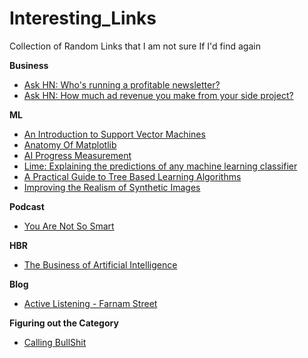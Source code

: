 # Interesting_Links
Collection of Random Links that I am not sure If I'd find again

**Business**

* [Ask HN: Who's running a profitable newsletter?](https://news.ycombinator.com/item?id=14616440)
* [Ask HN: How much ad revenue you make from your side project?](https://news.ycombinator.com/item?id=14576677)

**ML**

* [An Introduction to Support Vector Machines](https://news.ycombinator.com/item?id=14613139)
* [Anatomy Of Matplotlib](https://github.com/WeatherGod/AnatomyOfMatplotlib)
* [AI Progress Measurement](https://www.eff.org/ai/metrics)
* [Lime: Explaining the predictions of any machine learning classifier](https://github.com/marcotcr/lime)
* [A Practical Guide to Tree Based Learning Algorithms](https://sadanand-singh.github.io/posts/treebasedmodels/)
* [Improving the Realism of Synthetic Images](https://machinelearning.apple.com/2017/07/07/GAN.html)

**Podcast**

* [You Are Not So Smart](https://youarenotsosmart.com/podcast/)

**HBR**

* [The Business of Artificial Intelligence](https://hbr.org/cover-story/2017/07/the-business-of-artificial-intelligence)

**Blog**

* [Active Listening - Farnam Street](https://www.farnamstreetblog.com/2017/07/active-listening/)

**Figuring out the Category**

* [Calling BullShit](http://callingbullshit.org/videos.html)



